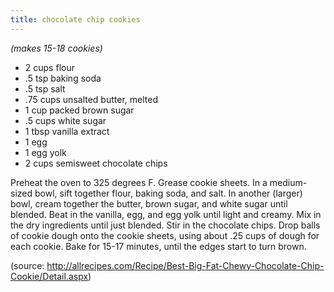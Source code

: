 ```yaml
---
title: chocolate chip cookies
---
```


*(makes 15-18 cookies)*

* 2 cups flour
* .5 tsp baking soda
* .5 tsp salt
* .75 cups unsalted butter, melted
* 1 cup packed brown sugar
* .5 cups white sugar
* 1 tbsp vanilla extract
* 1 egg
* 1 egg yolk
* 2 cups semisweet chocolate chips

Preheat the oven to 325 degrees F. Grease cookie sheets. In a medium-sized
bowl, sift together flour, baking soda, and salt. In another (larger) bowl,
cream together the butter, brown sugar, and white sugar until blended. Beat in
the vanilla, egg, and egg yolk until light and creamy. Mix in the dry
ingredients until just blended. Stir in the chocolate chips. Drop balls of
cookie dough onto the cookie sheets, using about .25 cups of dough for each
cookie. Bake for 15-17 minutes, until the edges start to turn brown.

(source: http://allrecipes.com/Recipe/Best-Big-Fat-Chewy-Chocolate-Chip-Cookie/Detail.aspx)
